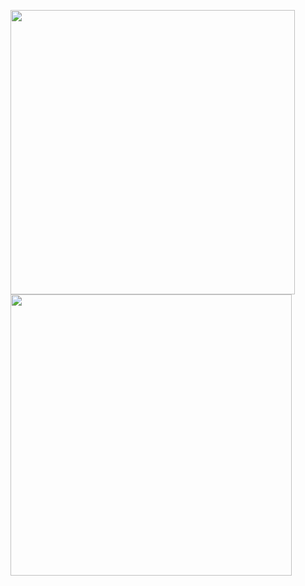 <img  src="https://github-readme-stats.vercel.app/api?username=aalperozmen&&show_icons=true&theme=radical" width="455px" > <img  src="https://github-readme-stats.vercel.app/api/top-langs/?username=aalperozmen&layout=compact" width="450px" >




